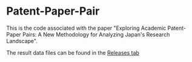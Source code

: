 # Patent-Paper-Pair

This is the code associated with the paper "Exploring Academic Patent-Paper Pairs: A New Methodology for Analyzing Japan's Research Landscape".

The result data files can be found in the [Releases tab](https://github.com/ReneCarraz/Patent-Paper-Pair/releases)
